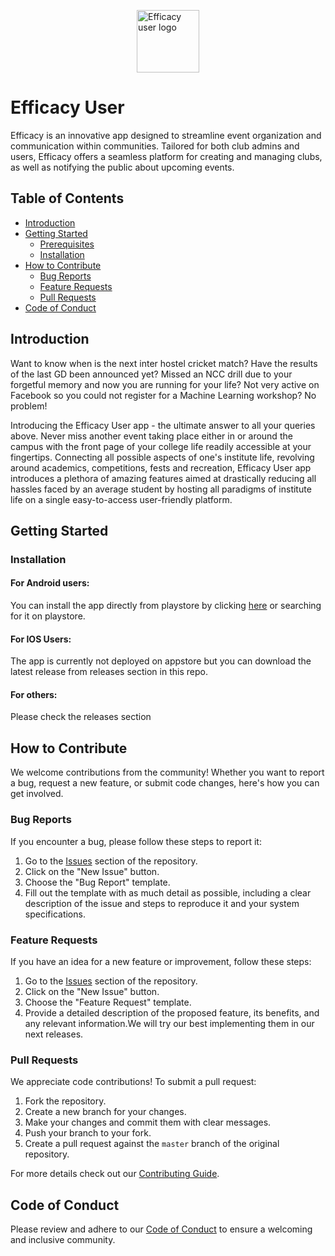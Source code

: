 <img src="https://github.com/gdsc-nits-org/efficacy_user/blob/master/assets/images/efficacy_logo.png?raw=true" 
        alt="Efficacy user logo" 
        width="100" 
        height="100" 
        style="display: block; margin: 0 auto" />

# Efficacy User

Efficacy is an innovative app designed to streamline event organization and communication within communities. Tailored for both club admins and users, Efficacy offers a seamless platform for creating and managing clubs, as well as notifying the public about upcoming events.


## Table of Contents

- [Introduction](#introduction)
- [Getting Started](#getting-started)
  - [Prerequisites](#prerequisites)
  - [Installation](#installation)
- [How to Contribute](#how-to-contribute)
  - [Bug Reports](#bug-reports)
  - [Feature Requests](#feature-requests)
  - [Pull Requests](#pull-requests)
- [Code of Conduct](#code-of-conduct)
<!-- - [License](#license) -->

## Introduction

Want to know when is the next inter hostel cricket match? Have the results of the last GD been announced yet? Missed an NCC drill due to your forgetful memory and now you are running for your life? Not very active on Facebook so you could not register for a Machine Learning workshop?
No problem!

Introducing the Efficacy User app - the ultimate answer to all your queries above. Never miss another event taking place either in or around the campus with the front page of your college life readily accessible at your fingertips. Connecting all possible aspects of one's institute life, revolving around academics, competitions, fests and recreation, Efficacy User app introduces a plethora of amazing features aimed at drastically reducing all hassles faced by an average student by hosting all paradigms of institute life on a single easy-to-access user-friendly platform.

## Getting Started

### Installation

#### For Android users:
You can install the app directly from playstore by clicking [here](https://play.google.com/store/apps/details?id=com.efficacyuserv2.app) or searching for it on playstore.

#### For IOS Users:
The app is currently not deployed on appstore but you can download the latest release from releases section in this repo.

#### For others:
Please check the releases section

## How to Contribute

We welcome contributions from the community! Whether you want to report a bug, request a new feature, or submit code changes, here's how you can get involved.

### Bug Reports

If you encounter a bug, please follow these steps to report it:

1. Go to the [Issues](https://github.com/gdsc-nits-org/efficacy_user/issues) section of the repository.
2. Click on the "New Issue" button.
3. Choose the "Bug Report" template.
4. Fill out the template with as much detail as possible, including a clear description of the issue and steps to reproduce it and your system specifications.

### Feature Requests

If you have an idea for a new feature or improvement, follow these steps:

1. Go to the [Issues](https://github.com/gdsc-nits-org/efficacy_user/issues) section of the repository.
2. Click on the "New Issue" button.
3. Choose the "Feature Request" template.
4. Provide a detailed description of the proposed feature, its benefits, and any relevant information.We will try our best implementing them in our next releases.

### Pull Requests

We appreciate code contributions! To submit a pull request:

1. Fork the repository.
2. Create a new branch for your changes.
3. Make your changes and commit them with clear messages.
4. Push your branch to your fork.
5. Create a pull request against the `master` branch of the original repository.

For more details check out our [Contributing Guide](CONTRIBUTING.md).

## Code of Conduct

Please review and adhere to our [Code of Conduct](CODE_OF_CONDUCT.md) to ensure a welcoming and inclusive community.

<!-- ## License

This project is licensed under the [License Name] - see the [LICENSE.md](LICENSE.md) file for details. -->
